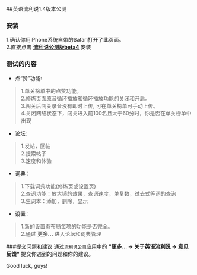 ##英语流利说1.4版本公测

<!--
### 安装前准备
1. 打开流利说正式版。  
2. 划到设置页面登出。  
3. 删除流利说正式版。  
-->

### 安装
1.确认你用iPhone系统自带的Safari打开了此页面。  
2.直接点击 [**流利说公测版beta4**](itms-services://?action=download-manifest&url=http://llss.qiniudn.com/engzo2_beta_6.plist) 安装  

### 测试的内容
* 点“赞”功能:
> 1.单关榜单中的点赞功能。  
  2.修炼页面原音循环播放和循环播放功能的关闭和开启。  
  3.闯关后闯关录音没有即时上传, 可在单关榜单可手动上传。  
  4.关闭网络状态下，闯关进入前100名且大于60分时，你是否在单关榜单中出现   

* 论坛:
> 1.发帖，回帖  
  2.搜索帖子   
  3.速度和体验    

* 词典：
> 1.下载词典功能(修炼页或设置页)  
  2.查词功能：放大镜的效果，查词速度，单复数，过去式等词的查询  
  3.生词本：添加，删除，显示  

* 设置：
> 1.新的设置页布局每项的功能是否完全。  
  2.通过 **更多...** 进入论坛和词典管理      

###提交问题和建议
通过`流利说公测`应用中的 **"更多... -> 关于英语流利说 -> 意见反馈"** 提交你遇到的问题和你的建议。  

Good luck, guys! 
